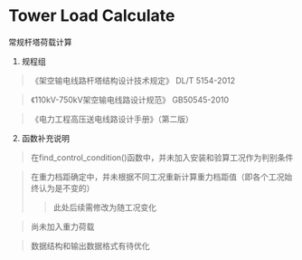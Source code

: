 # Tower Load Calculate
常规杆塔荷载计算

1. 规程组
>《架空输电线路杆塔结构设计技术规定》 DL/T 5154-2012

>《110kV-750kV架空输电线路设计规范》 GB50545-2010

>《电力工程高压送电线路设计手册》（第二版）
2. 函数补充说明
>在find_control_condition()函数中，并未加入安装和验算工况作为判别条件

>在重力档距确定中，并未根据不同工况重新计算重力档距值（即各个工况始终认为是不变的）
>>此处后续需修改为随工况变化

>尚未加入重力荷载

>数据结构和输出数据格式有待优化